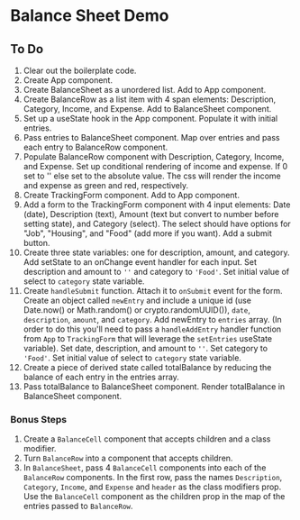 # Balance Sheet Demo

## To Do

1. Clear out the boilerplate code.
2. Create App component.
3. Create BalanceSheet as a unordered list. Add to App component.
4. Create BalanceRow as a list item with 4 span elements: Description, Category, Income, and Expense. Add to BalanceSheet component.
5. Set up a useState hook in the App component. Populate it with initial entries.
6. Pass entries to BalanceSheet component. Map over entries and pass each entry to BalanceRow component.
7. Populate BalanceRow component with Description, Category, Income, and Expense. Set up conditional rendering of income and expense. If 0 set to '' else set to the absolute value. The css will render the income and expense as green and red, respectively.
8. Create TrackingForm component. Add to App component.
9. Add a form to the TrackingForm component with 4 input elements: Date (date), Description (text), Amount (text but convert to number before setting state), and Category (select). The select should have options for "Job", "Housing", and "Food" (add more if you want). Add a submit button.
10. Create three state variables: one for description, amount, and category. Add setState to an onChange event handler for each input. Set description and amount to `''` and category to `'Food'`. Set initial value of select to `category` state variable.
11. Create `handleSubmit` function. Attach it to `onSubmit` event for the form. Create an object called `newEntry` and include a unique id (use Date.now() or Math.random() or crypto.randomUUID()), `date`, `description`, `amount`, and `category`. Add newEntry to `entries` array. (In order to do this you'll need to pass a `handleAddEntry` handler function from `App` to `TrackingForm` that will leverage the `setEntries` useState variable). Set date, description, and amount to `''`. Set category to `'Food'`. Set initial value of select to `category` state variable.
12. Create a piece of derived state called totalBalance by reducing the balance of each entry in the entries array.
13. Pass totalBalance to BalanceSheet component. Render totalBalance in BalanceSheet component.

### Bonus Steps

1. Create a `BalanceCell` component that accepts children and a class modifier.
2. Turn `BalanceRow` into a component that accepts children.
3. In `BalanceSheet`, pass 4 `BalanceCell` components into each of the `BalanceRow` components. In the first row, pass the names `Description`, `Category`, `Income`, and `Expense` and `header` as the class modifiers prop. Use the `BalanceCell` component as the children prop in the map of the entries passed to `BalanceRow`.
